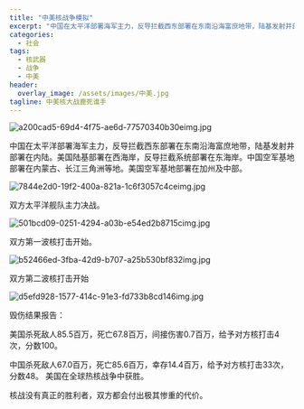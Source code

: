 ```yaml
---
title: "中美核战争模拟"
excerpt: "中国在太平洋部署海军主力，反导拦截西东部署在东南沿海富庶地带，陆基发射井部署在内陆。美国陆基部署在西海岸，反导拦截系统部署在东海岸。中国空军基地部署在内蒙古、长江三角洲等地。美国空军基地部署在加州及中部。"
categories: 
  - 社会
tags:
  - 核武器
  - 战争
  - 中美
header:
  overlay_image: /assets/images/中美.jpg
tagline: 中美核大战鹿死谁手    
---
```



![a200cad5-69d4-4f75-ae6d-77570340b30eimg.jpg](中美核战争模拟+35965035-7450-4fea-89e5-744c1991d355/a200cad5-69d4-4f75-ae6d-77570340b30eimg.jpg)

中国在太平洋部署海军主力，反导拦截西东部署在东南沿海富庶地带，陆基发射井部署在内陆。美国陆基部署在西海岸，反导拦截系统部署在东海岸。中国空军基地部署在内蒙古、长江三角洲等地。美国空军基地部署在加州及中部。

![7844e2d0-19f2-400a-821a-1c6f3057c4ceimg.jpg](中美核战争模拟+35965035-7450-4fea-89e5-744c1991d355/7844e2d0-19f2-400a-821a-1c6f3057c4ceimg.jpg)

双方太平洋舰队主力决战。

![501bcd09-0251-4294-a03b-e54ed2b8715cimg.jpg](中美核战争模拟+35965035-7450-4fea-89e5-744c1991d355/501bcd09-0251-4294-a03b-e54ed2b8715cimg.jpg)

双方第一波核打击开始。

![b52466ed-3fba-42d9-b707-a25b530bf832img.jpg](中美核战争模拟+35965035-7450-4fea-89e5-744c1991d355/b52466ed-3fba-42d9-b707-a25b530bf832img.jpg)

双方第二波核打击开始

![d5efd928-1577-414c-91e3-fd733b8cd146img.jpg](中美核战争模拟+35965035-7450-4fea-89e5-744c1991d355/d5efd928-1577-414c-91e3-fd733b8cd146img.jpg)

毁伤结果报告：

美国杀死敌人85.5百万，死亡67.8百万，间接伤害0.7百万，给予对方核打击4次，分数100。

中国杀死敌人67.0百万，死亡85.6百万，幸存14.4百万，给予对方核打击33次，分数48。
美国在全球热核战争中获胜。

核战没有真正的胜利者，双方都会付出极其惨重的代价。
